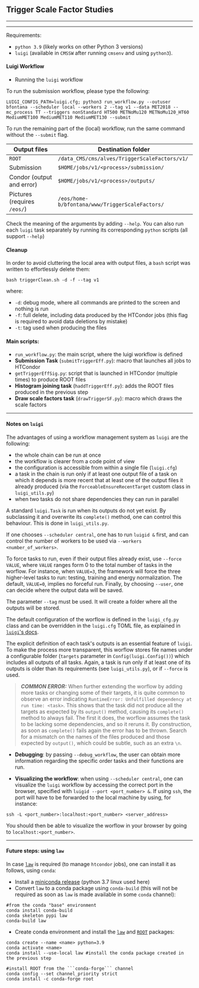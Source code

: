 ## Trigger Scale Factor Studies
--------------------
--------------------

Requirements:

- ```python 3.9``` (likely works on other Python 3 versions)
- ```luigi``` (available in ```CMSSW``` after running ```cmsenv``` and using ```python3```).


#### Luigi Workflow

- Running the ```luigi``` workflow

To run the submission workflow, please type the following:

```shell
LUIGI_CONFIG_PATH=luigi.cfg; python3 run_workflow.py --outuser bfontana --scheduler local --workers 2 --tag v1 --data MET2018 --mc_process TT --triggers nonStandard HT500 METNoMu120 METNoMu120_HT60 MediumMET100 MediumMET110 MediumMET130 --submit
```

To run the remaining part of the (local) workflow, run the same command without the ```--submit``` flag.

| Output files              | Destination folder                                  |
|---------------------------|-----------------------------------------------------|
| ```ROOT```                | ```/data_CMS/cms/alves/TriggerScaleFactors/v1/```    |
| Submission                | ```$HOME/jobs/v1/<process>/submission/```           |
| Condor (output and error) | ```$HOME/jobs/v1/<process>/outputs/```              |
| Pictures (requires ```/eos/```) | ```/eos/home-b/bfontana/www/TriggerScaleFactors/``` |


Check the meaning of the arguments by adding ```--help```.
You can also run each ```luigi``` task separately by running its corresponding ```python``` scripts (all support ```--help```)

#### Cleanup

In order to avoid cluttering the local area with output files, a ```bash``` script was written to effortlessly delete them:

```
bash triggerClean.sh -d -f --tag v1
```

where:

- ```-d```: debug mode, where all commands are printed to the screen and nothing is run
- ```-f```: full delete, including data produced by the HTCondor jobs (this flag is required to avoid data deletions by mistake)
- ```-t```: tag used when producing the files

#### Main scripts:

- ```run_workflow.py```: the main script, where the luigi workflow is defined
- **Submission Task** (```submitTriggerEff.py```): macro that launches all jobs to HTCondor 
- ```getTriggerEffSig.py```: script that is launched in HTCondor (multiple times) to produce ROOT files
- **Histogram joining task** (```haddTriggerEff.py```): adds the ROOT files produced in the previous step
- **Draw scale factors task** (```drawTriggerSF.py```): macro which draws the scale factors

-------------------------------------

#### Notes on ```luigi```

The advantages of using a workflow management system as ```luigi``` are the following:

- the whole chain can be run at once
- the workflow is clearer from a code point of view
- the configuration is accessible from within a single file (```luigi.cfg```)
- a task in the chain is run only if at least one output file of a task on which it depends is more recent that at least one of the output files it already produced (via the ```ForceableEnsureRecentTarget``` custom class in ```luigi_utils.py```)
- when two tasks do not share dependencies they can run in parallel

A standard ```luigi.Task``` is run when its outputs do not yet exist. By subclassing it and overwrite its ```complete()``` method, one can control this behaviour. This is done in ```luigi_utils.py```.

If one chooses ```--scheduler central```, one has to run ```luigid &``` first, and can control the number of workers to be used via ```--workers <number_of_workers>```. 

To force tasks to run, even if their output files already exist, use ```--force VALUE```, where ```VALUE``` ranges form 0 to the total number of tasks in the worflow. For instance, when ```VALUE=3```, the framework will force the three higher-level tasks to run: testing, training and energy normalization. The default, ```VALUE=0```, implies no forceful run. Finally, by choosing ```--user```, one can decide where the output data will be saved.

The parameter ```--tag``` must be used. It will create a folder where all the outputs will be stored.

The default configuration of the worflow is defined in the ```luigi_cfg.py``` class and can be overridden in the ```luigi.cfg``` TOML file, as explained in [```luigi```'s docs](https://luigi.readthedocs.io/en/stable/configuration.html).

The explicit definition of each task's outputs is an essential feature of ```luigi```. To make the process more transparent, this worflow stores file names under a configurable folder (```targets``` parameter in ```Config(luigi.Config())```) which includes all outputs of all tasks. Again, a task is run only if at least one of its outputs is older than its requirements (see ```luigi_utils.py```), or if ```--force``` is used.

> **_COMMON ERROR:_** When further extending the worflow by adding more tasks or changing some of their targets, it is quite common to observe an error indicating ```RuntimeError: Unfulfilled dependency at run time: <task>```. This shows that the task did not produce all the targets as expected by its ```output()``` method, causing its ```complete()``` method to always fail. The first it does, the worflow assumes the task to be lacking some dependencies, and so it reruns it. By construction, as soon as ```complete()``` fails again the error has to be thrown. Search for a mismatch on the names of the files produced and those expected by ```output()```, which could be subtle, such as an extra ```\n```. 

- **Debugging**: by passing ```--debug_workflow```, the user can obtain more information regarding the specific order tasks and their functions are run.

- **Visualizing the workflow**: when using ```--scheduler central```, one can visualize the ```luigi``` workflow by accessing the correct port in the browser, specified with ```luigid --port <port_number> &```. If using ```ssh```, the port will have to be forwarded to the local machine by using, for instance:

```shell
ssh -L <port_number>:localhost:<port_number> <server_address>
```

You should then be able to visualize the worflow in your browser by going to ```localhost:<port_number>```.

------------------------------------

#### Future steps: using ```law```

In case [```law```](https://github.com/riga/law) is required (to manage ```htcondor``` jobs), one can install it as follows, using ```conda```:


- Install a [miniconda release](https://docs.conda.io/en/latest/miniconda.html) (python 3.7 linux used here)
- Convert ```law``` to a conda package using ```conda-build``` (this will not be required as soon as ```law``` is made available in some ```conda``` channel):

```
#from the conda "base" environment
conda install conda-build
conda skeleton pypi law
conda-build law
```

- Create conda environment and install the [```law```](https://github.com/riga/law) and [```ROOT```](https://root.cern/install/#conda) packages:

```
conda create --name <name> python=3.9
conda activate <name>
conda install --use-local law #install the conda package created in the previous step

#install ROOT from the ```conda-forge``` channel
conda config --set channel_priority strict 
conda install -c conda-forge root
```